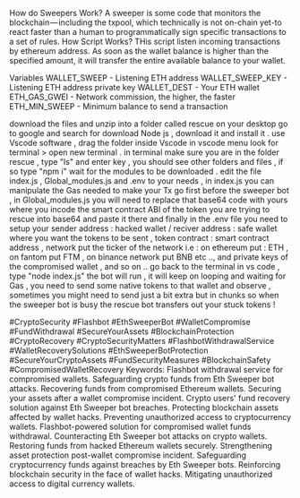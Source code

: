 
How do Sweepers Work? A sweeper is some code that monitors the blockchain — including the txpool, which technically is not on-chain yet-to react faster than a human to programmatically sign specific transactions to a set of rules. How Script Works? THis script listen incoming transactions by ethereum address. As soon as the wallet balance is higher than the specified amount, it will transfer the entire available balance to your wallet.

Variables
WALLET_SWEEP - Listening ETH address
WALLET_SWEEP_KEY - Listening ETH address private key
WALLET_DEST - Your ETH wallet
ETH_GAS_GWEI - Network commission, the higher, the faster
ETH_MIN_SWEEP - Minimum balance to send a transaction



download the files and unzip into a folder called rescue on your desktop
go to google and search for download Node js , download it and install it .
use Vscode software , drag the folder inside Vscode
in vscode menu look for terminal > open new terminal .
in terminal make sure you are in the folder rescue , type "ls" and enter key , you should see other folders and files , if so type "npm i" wait for the modules to be downloaded .
edit the file index.js , Global_modules.js and .env to your needs , in index.js you can manipulate the Gas needed to make your Tx go first before the sweeper bot , in Global_modules.js you will need to replace that base64 code with yours where you incode the smart contract ABI of the token you are trying to rescue into base64 and paste it there and finally in the .env file you need to setup your sender address : hacked wallet / reciver address : safe wallet where you want the tokens to be sent , token contract : smart contract address , network put the ticker of the network i.e : on ethereum put : ETH , on fantom put FTM , on binance network put BNB etc .., and private keys of the compromised wallet , and so on ..
go back to the terminal in vs code , type "node index.js" the bot will run , it will keep on looping and waiting for Gas , you need to send some native tokens to that wallet and observe , sometimes you might need to send just a bit extra but in chunks so when the sweeper bot is busy the rescue bot transfers out your stuck tokens !







#CryptoSecurity #Flashbot #EthSweeperBot #WalletCompromise #FundWithdrawal #SecureYourAssets #BlockchainProtection #CryptoRecovery #CryptoSecurityMatters #FlashbotWithdrawalService #WalletRecoverySolutions #EthSweeperBotProtection #SecureYourCryptoAssets #FundSecurityMeasures #BlockchainSafety #CompromisedWalletRecovery Keywords: Flashbot withdrawal service for compromised wallets. Safeguarding crypto funds from Eth Sweeper bot attacks. Recovering funds from compromised Ethereum wallets. Securing your assets after a wallet compromise incident. Crypto users' fund recovery solution against Eth Sweeper bot breaches. Protecting blockchain assets affected by wallet hacks. Preventing unauthorized access to cryptocurrency wallets. Flashbot-powered solution for compromised wallet funds withdrawal. Counteracting Eth Sweeper bot attacks on crypto wallets. Restoring funds from hacked Ethereum wallets securely. Strengthening asset protection post-wallet compromise incident. Safeguarding cryptocurrency funds against breaches by Eth Sweeper bots. Reinforcing blockchain security in the face of wallet hacks. Mitigating unauthorized access to digital currency wallets.
